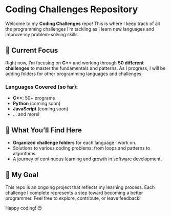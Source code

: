 # Coding Challenges Repository

Welcome to my **Coding Challenges** repo! This is where I keep track of all the programming challenges I’m tackling as I learn new languages and improve my problem-solving skills.

## 📂 Current Focus

Right now, I’m focusing on **C++** and working through **50 different challenges** to master the fundamentals and patterns. As I progress, I will be adding folders for other programming languages and challenges.

### Languages Covered (so far):
- **C++**: 50+ programs
- **Python** (coming soon)
- **JavaScript** (coming soon)
- ... and more!

## 🧠 What You’ll Find Here
- **Organized challenge folders** for each language I work on.
- Solutions to various coding problems: from loops and patterns to algorithms.
- A journey of continuous learning and growth in software development.

## 🚀 My Goal
This repo is an ongoing project that reflects my learning process. Each challenge I complete represents a step toward becoming a better programmer. Feel free to explore, contribute, or leave feedback!

Happy coding! 😊
